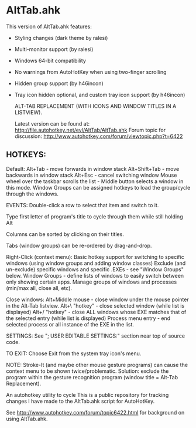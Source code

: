 

AltTab.ahk
==========
This version of AltTab.ahk features:

* Styling changes (dark theme by ralesi)
* Multi-monitor support (by ralesi)
* Windows 64-bit compatibility
* No warnings from AutoHotKey when using two-finger scrolling
* Hidden group support (by h46incon)
* Tray icon hidden optional, and custom tray icon support (by h46incon)


  ALT-TAB REPLACEMENT (WITH ICONS AND WINDOW TITLES IN A LISTVIEW).

  Latest version can be found at: http://file.autohotkey.net/evl/AltTab/AltTab.ahk
  Forum topic for discussion: http://www.autohotkey.com/forum/viewtopic.php?t=6422

HOTKEYS:
--------

Default:    Alt+Tab - move forwards in window stack
Alt+Shift+Tab - move backwards in window stack
Alt+Esc - cancel switching window
Mouse wheel over the taskbar scrolls the list - Middle button selects a window in this mode.
Window Groups can be assigned hotkeys to load the group/cycle through the windows.

EVENTS:
  Double-click a row to select that item and switch to it.

  Type first letter of program's title to cycle through them while still holding Alt

  Columns can be sorted by clicking on their titles.

  Tabs (window groups) can be re-ordered by drag-and-drop.

  Right-Click (context menu):
  Basic hotkey support for switching to specific windows (using window groups and adding window classes)
  Exclude (and un-exclude) specific windows and specific .EXEs - see "Window Groups" below.
  Window Groups - define lists of windows to easily switch between only showing certain apps.
  Manage groups of windows and processes (min/max all, close all, etc).

  Close windows:
  Alt+Middle mouse - close window under the mouse pointer in the Alt-Tab listview.
  Alt+\ "hotkey"  - close selected window (while list is displayed)
  Alt+/ "hotkey"  - close ALL windows whose EXE matches that of the selected entry (while list is displayed)
  Process menu entry - end selected process or all instance of the EXE in the list.

SETTINGS:
  See "; USER EDITABLE SETTINGS:" section near top of source code.

  TO EXIT:
  Choose Exit from the system tray icon's menu.

NOTE: Stroke-It (and maybe other mouse gesture programs) can cause the context menu to be shown twice/problematic.
Solution: exclude the program within the gesture recognition program (window title = Alt-Tab Replacement).

An autohotkey utility to cycle
This is a public repository for tracking changes I have made to the AltTab.ahk script for AutoHotKey.

See http://www.autohotkey.com/forum/topic6422.html for background on using AltTab.ahk.
